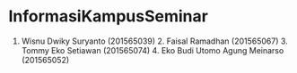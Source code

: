 # InformasiKampusSeminar
1. Wisnu Dwiky Suryanto (201565039) 2. Faisal Ramadhan (201565067) 3. Tommy Eko Setiawan (201565074) 4. Eko Budi Utomo Agung Meinarso (201565052)
